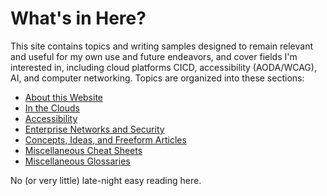 # What's in Here?

This site contains topics and writing samples designed to remain relevant and useful for my own use and future endeavors, and cover fields I'm interested in, including cloud platforms CICD, accessibility (AODA/WCAG), AI, and computer networking. Topics are organized into these sections:

- [About this Website](../sec_about/index.md)  
- [In the Clouds](../sec_cloud/index.md)  
- [Accessibility](../sec_accss/index.md)  
- [Enterprise Networks and Security](../sec_net-sec/index.md)  
- [Concepts, Ideas, and Freeform Articles](../sec_freeform/index.md)  
- [Miscellaneous Cheat Sheets](../sec_cheatsheets/index.md)  
- [Miscellaneous Glossaries](../sec_gloss/index.md)  

No (or very little) late-night easy reading here. 
